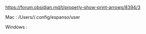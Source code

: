 https://forum.obsidian.md/t/properly-show-print-arrows/8394/3


Mac : 
/Users/<username>/.config/espanso/user

Windows : 


